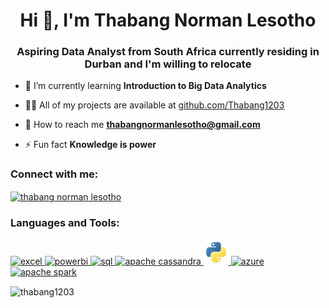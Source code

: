 <h1 align="center">Hi 👋, I'm Thabang Norman Lesotho</h1>
<h3 align="center">Aspiring Data Analyst from South Africa currently residing in Durban and I'm willing to relocate</h3>

- 🌱 I’m currently learning **Introduction to Big Data Analytics**

- 👨‍💻 All of my projects are available at [github.com/Thabang1203](https://github.com/Thabang1203)

- 📝 How to reach me **thabangnormanlesotho@gmail.com**

- ⚡ Fun fact **Knowledge is power**

<h3 align="left">Connect with me:</h3>
<p align="left">
<a href="https://linkedin.com/in/linkedin.com/in/thabang-norman-lesotho-525024232" target="blank"><img align="center" src="https://www.linkedin.com/in/thabang-norman-lesotho-525024232/" alt="thabang norman lesotho" height="30" width="40" /></a>
</p>

<h3 align="left">Languages and Tools:</h3>
<p align="left"> 
  <a href="https://www.microsoft.com/en-us/microsoft-365/excel" target="_blank" rel="noreferrer"> <img src="https://cdn.worldvectorlogo.com/logos/microsoft-excel-2013.svg" alt="excel" width="40" height="40"/> </a> 
  <a href="https://powerbi.microsoft.com/" target="_blank" rel="noreferrer"> <img src="https://www.vectorlogo.zone/logos/microsoft_powerbi/microsoft_powerbi-icon.svg" alt="powerbi" width="40" height="40"/> </a> 
  <a href="https://www.microsoft.com/en-us/sql-server" target="_blank" rel="noreferrer"> <img src="https://www.svgrepo.com/show/303229/microsoft-sql-server-logo.svg" alt="sql" width="40" height="40"/> </a> 
  <a href="https://cassandra.apache.org/" target="_blank" rel="noreferrer"> <img src="https://www.vectorlogo.zone/logos/apache_cassandra/apache_cassandra-icon.svg" alt="apache cassandra" width="40" height="40"/> </a> 
  <a href="https://www.python.org" target="_blank" rel="noreferrer"> <img src="https://raw.githubusercontent.com/devicons/devicon/master/icons/python/python-original.svg" alt="python" width="40" height="40"/> </a> 
  <a href="https://azure.microsoft.com/en-in/" target="_blank" rel="noreferrer"> <img src="https://www.vectorlogo.zone/logos/microsoft_azure/microsoft_azure-icon.svg" alt="azure" width="40" height="40"/> </a> 
  <a href="https://spark.apache.org/" target="_blank" rel="noreferrer"> <img src="https://upload.wikimedia.org/wikipedia/commons/f/f3/Apache_Spark_logo.svg" alt="apache spark" width="40" height="40"/> </a> 
</p>

<p><img align="center" src="https://github-readme-stats.vercel.app/api/top-langs?username=thabang1203&show_icons=true&locale=en&layout=compact" alt="thabang1203" /></p>
